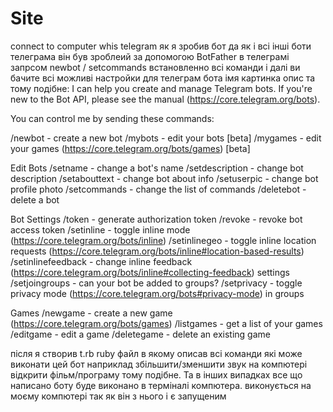 # Site
connect to computer whis telegram
як я зробив бот да як і всі інші боти телеграма він був зроблеий за допомогою BotFather в телеграмі запрсом  newbot / setcommands встановленно всі команди і далі ви бачите всі можливі настройки для телеграм бота імя картинка опис та тому подібне:
I can help you create and manage Telegram bots. If you're new to the Bot API, please see the manual (https://core.telegram.org/bots).

You can control me by sending these commands:

/newbot - create a new bot
/mybots - edit your bots [beta]
/mygames - edit your games (https://core.telegram.org/bots/games) [beta]

Edit Bots
/setname - change a bot's name
/setdescription - change bot description
/setabouttext - change bot about info
/setuserpic - change bot profile photo
/setcommands - change the list of commands
/deletebot - delete a bot

Bot Settings
/token - generate authorization token
/revoke - revoke bot access token
/setinline - toggle inline mode (https://core.telegram.org/bots/inline)
/setinlinegeo - toggle inline location requests (https://core.telegram.org/bots/inline#location-based-results)
/setinlinefeedback - change inline feedback (https://core.telegram.org/bots/inline#collecting-feedback) settings
/setjoingroups - can your bot be added to groups?
/setprivacy - toggle privacy mode (https://core.telegram.org/bots#privacy-mode) in groups

Games
/newgame - create a new game (https://core.telegram.org/bots/games)
/listgames - get a list of your games
/editgame - edit a game
/deletegame - delete an existing game

після я створив t.rb ruby файл в якому описав всі команди які може виконати цей бот наприклад збільшити/зменшити звук на компютері відкрити фільм/програму тому подібне. Та в інших випадках все що написано боту буде виконано в терміналі компютера. виконується на моєму компютері так як він з нього і є запущеним
